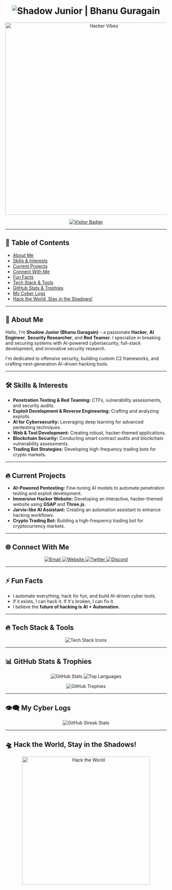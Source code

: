 <!-- Shadow@Bhanu 😈 -->

<h1 align="center">
  <img src="https://readme-typing-svg.herokuapp.com?font=Orbitron&size=35&duration=3500&color=00FF00&center=true&vCenter=true&width=600&height=50&lines=%E2%9A%A1+Shadow+Junior+%7C+Bhanu+Guragain+%E2%9A%A1;Cyber+Security+%7C+AI+%7C+Automation;Exploiting+%26+Securing+the+Future!" alt="Shadow Junior | Bhanu Guragain">
</h1>

<p align="center">
  <img src="https://media.giphy.com/media/hWZBZjMMuMl7sWe0x8/giphy.gif" width="600" alt="Hacker Vibes">
</p>

<p align="center">
  <a href="https://github.com/BhanuGuragain0">
    <img src="https://visitor-badge.glitch.me/badge?page_id=BhanuGuragain0" alt="Visitor Badge"/>
  </a>
</p>

---

## 📖 Table of Contents

- [About Me](#-about-me)
- [Skills & Interests](#-skills--interests)
- [Current Projects](#-current-projects)
- [Connect With Me](#-connect-with-me)
- [Fun Facts](#-fun-facts)
- [Tech Stack & Tools](#-tech-stack--tools)
- [GitHub Stats & Trophies](#-github-stats--trophies)
- [My Cyber Logs](#-my-cyber-logs)
- [Hack the World, Stay in the Shadows!](#-hack-the-world-stay-in-the-shadows)

---

## 🦇 About Me

Hello, I'm **Shadow Junior (Bhanu Guragain)** – a passionate **Hacker**, **AI Engineer**, **Security Researcher**, and **Red Teamer**. I specialize in breaking and securing systems with AI-powered cybersecurity, full-stack development, and innovative security research.

I'm dedicated to offensive security, building custom C2 frameworks, and crafting next-generation AI-driven hacking tools.

---

## 🛠️ Skills & Interests

- **Penetration Testing & Red Teaming:** CTFs, vulnerability assessments, and security audits.
- **Exploit Development & Reverse Engineering:** Crafting and analyzing exploits.
- **AI for Cybersecurity:** Leveraging deep learning for advanced pentesting techniques.
- **Web & Tool Development:** Creating robust, hacker-themed applications.
- **Blockchain Security:** Conducting smart contract audits and blockchain vulnerability assessments.
- **Trading Bot Strategies:** Developing high-frequency trading bots for crypto markets.

---

## 🔥 Current Projects

- **AI-Powered Pentesting:** Fine-tuning AI models to automate penetration testing and exploit development.
- **Immersive Hacker Website:** Developing an interactive, hacker-themed website using **GSAP** and **Three.js**.
- **Jarvis-like AI Assistant:** Creating an automation assistant to enhance hacking workflows.
- **Crypto Trading Bot:** Building a high-frequency trading bot for cryptocurrency markets.

---

## 🌐 Connect With Me

<p align="center">
  <a href="mailto:your.email@example.com">
    <img src="https://img.shields.io/badge/Email-D14836?style=for-the-badge&logo=Gmail&logoColor=white" alt="Email">
  </a>
  <a href="https://bhanuguragain.com.np">
    <img src="https://img.shields.io/badge/Website-0A66C2?style=for-the-badge&logo=Google-Chrome&logoColor=white" alt="Website">
  </a>
  <a href="https://twitter.com/YourHandle">
    <img src="https://img.shields.io/badge/Twitter-1DA1F2?style=for-the-badge&logo=Twitter&logoColor=white" alt="Twitter">
  </a>
  <a href="https://discord.com/users/yourDiscordID">
    <img src="https://img.shields.io/badge/Discord-7289DA?style=for-the-badge&logo=Discord&logoColor=white" alt="Discord">
  </a>
</p>

---

## ⚡ Fun Facts

- I automate everything, hack for fun, and build AI-driven cyber tools.
- If it exists, I can hack it. If it's broken, I can fix it.
- I believe the **future of hacking is AI + Automation**.

---

## 🔥 Tech Stack & Tools

<p align="center">
  <img src="https://skillicons.dev/icons?i=python,linux,bash,kali,docker,github,postgresql,mysql,vscode,html,css,js,php,react,threejs,gsap" alt="Tech Stack Icons">
</p>

---

## 📊 GitHub Stats & Trophies

<p align="center">
  <img src="https://github-readme-stats.vercel.app/api?username=BhanuGuragain0&show_icons=true&theme=radical" alt="GitHub Stats">
  <img src="https://github-readme-stats.vercel.app/api/top-langs/?username=BhanuGuragain0&layout=compact&theme=radical" alt="Top Languages">
</p>

<p align="center">
  <img src="https://github-profile-trophy.vercel.app/?username=BhanuGuragain0&theme=radical" alt="GitHub Trophies">
</p>

---

## 👁️‍🗨️ My Cyber Logs

<p align="center">
  <img src="https://github-readme-streak-stats.herokuapp.com/?user=BhanuGuragain0&theme=matrix&hide_border=true&border_radius=15" alt="GitHub Streak Stats">
</p>

---

## 🛸 Hack the World, Stay in the Shadows!

<p align="center">
  <img src="https://media.giphy.com/media/xT9IgzoKnwFNmISR8I/giphy.gif" width="400" alt="Hack the World">
</p>
